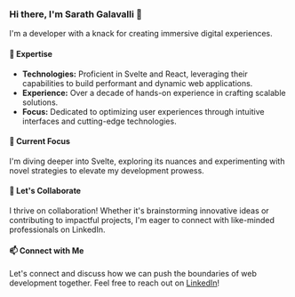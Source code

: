### Hi there, I'm Sarath Galavalli 👋

I'm a developer with a knack for creating immersive digital experiences.

#### 🌟 Expertise

- **Technologies:** Proficient in Svelte and React, leveraging their capabilities to build performant and dynamic web applications.
- **Experience:** Over a decade of hands-on experience in crafting scalable solutions.
- **Focus:** Dedicated to optimizing user experiences through intuitive interfaces and cutting-edge technologies.

#### 🚀 Current Focus

I'm diving deeper into Svelte, exploring its nuances and experimenting with novel strategies to elevate my development prowess.

#### 💼 Let's Collaborate

I thrive on collaboration! Whether it's brainstorming innovative ideas or contributing to impactful projects, I'm eager to connect with like-minded professionals on LinkedIn.

#### 📫 Connect with Me

Let's connect and discuss how we can push the boundaries of web development together. Feel free to reach out on [LinkedIn](https://www.linkedin.com/in/sarathgalavalli/)!

<!---
sarathgalavalli/sarathgalavalli is a ✨ special ✨ repository because its `README.md` (this file) appears on your GitHub profile.
You can click the Preview link to take a look at your changes.
--->

